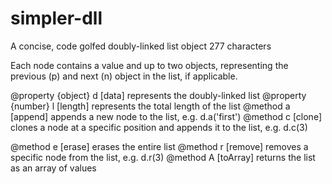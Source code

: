 # simpler-dll
A concise, code golfed doubly-linked list object
277 characters

Each node contains a value and up to two objects, representing the previous (p) and next (n) object in the list, if applicable.

   @property {object}  d [data]    represents the doubly-linked list
   @property {number}  l [length]  represents the total length of the list
   @method             a [append]  appends a new node to the list, e.g. d.a('first')
   @method             c [clone]   clones a node at a specific position and appends it to
                                    the list, e.g. d.c(3)
   
   @method             e [erase]   erases the entire list
   @method             r [remove]  removes a specific node from the list, e.g. d.r(3)
   @method             A [toArray] returns the list as an array of values
